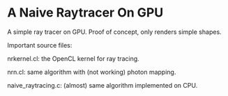 A Naive Raytracer On GPU
=========================

A simple ray tracer on GPU. Proof of concept, only renders simple shapes.

Important source files:

nrkernel.cl: the OpenCL kernel for ray tracing.

nrn.cl: same algorithm with (not working) photon mapping.

naive_raytracing.c: (almost) same algorithm implemented on CPU.

